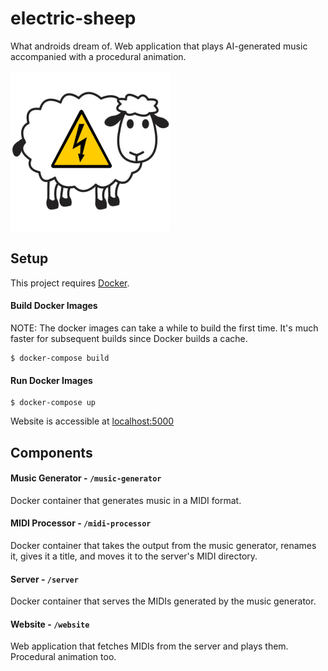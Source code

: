 # electric-sheep

What androids dream of. Web application that plays AI-generated music accompanied with a procedural animation.

<img width="256" alt="Electric Sheep Logo" src="https://raw.githubusercontent.com/willfenton/electric-sheep/main/website/static/logo-512.png">

## Setup

This project requires [Docker](https://www.docker.com/).

#### Build Docker Images

NOTE: The docker images can take a while to build the first time. It's much faster for subsequent builds since Docker builds a cache.

```
$ docker-compose build
```

#### Run Docker Images

```
$ docker-compose up
```

Website is accessible at [localhost:5000](http://localhost:5000)

## Components

#### Music Generator - `/music-generator`

Docker container that generates music in a MIDI format.

#### MIDI Processor - `/midi-processor`

Docker container that takes the output from the music generator, renames it, gives it a title, and moves it to the server's MIDI directory.

#### Server - `/server`

Docker container that serves the MIDIs generated by the music generator.

#### Website - `/website`

Web application that fetches MIDIs from the server and plays them. Procedural animation too.

